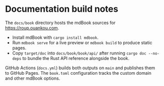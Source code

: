 # Documentation build notes

The `docs/book` directory hosts the mdBook sources for https://roup.ouankou.com.

- Install mdBook with `cargo install mdbook`.
- Run `mdbook serve` for a live preview or `mdbook build` to produce static
  pages.
- Copy `target/doc` into `docs/book/book/api/` after running `cargo doc --no-deps`
  to bundle the Rust API reference alongside the book.

GitHub Actions (`docs.yml`) builds both outputs on `main` and publishes them to
GitHub Pages. The `book.toml` configuration tracks the custom domain and other
mdBook options.
